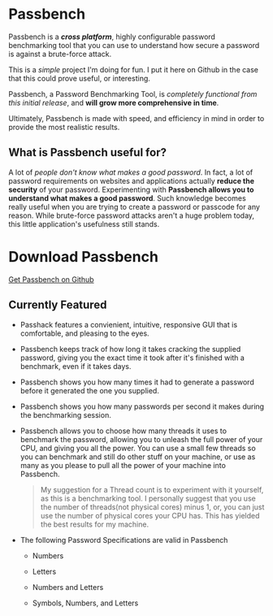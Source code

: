 # Passbench

Passbench is a **_cross platform_**, highly configurable password benchmarking tool that you can use to understand how secure a password is against a brute-force attack. 

This is a *simple* project I'm doing for fun. I put it here on Github in the case that this could prove useful, or interesting.

Passbench, a Password Benchmarking Tool, is *completely functional from this initial release*, and **will grow more comprehensive in time**.

Ultimately, Passbench is made with speed, and efficiency in mind in order to provide the most realistic results.

## What is Passbench useful for?

A lot of *people don't know what makes a good password*. In fact, a lot of password requirements on websites and applications actually **reduce the security** of your password. Experimenting with **Passbench allows you to understand what makes a good password**. Such knowledge becomes really useful when you are trying to create a password or passcode for any reason. While brute-force password attacks aren't a huge problem today, this little application's usefulness still stands.

# Download Passbench

[Get Passbench on Github](https://github.com/kthewhispers/Passbench/blob/master/binaries/)

## Currently Featured

- Passhack features a convienient, intuitive, responsive GUI that is comfortable, and pleasing to the eyes.

- Passbench keeps track of how long it takes cracking the supplied password, giving you the exact time it took after it's finished with a benchmark, even if it takes days.

- Passbench shows you how many times it had to generate a password before it generated the one you supplied.

- Passbench shows you how many passwords per second it makes during the benchmarking session.

- Passbench allows you to choose how many threads it uses to benchmark the password, allowing you to unleash the full power of your CPU, and giving you all the power. You can use a small few threads so you can benchmark and still do other stuff on your machine, or use as many as you please to pull all the power of your machine into Passbench.

  > My suggestion for a Thread count is to experiment with it yourself, as this is a benchmarking tool. I personally suggest that you use   the number of threads(not physical cores) minus 1, or, you can just use the number of physical cores your CPU has. This has yielded the   best results for my machine.

- The following Password Specifications are valid in Passbench
  - Numbers
  
  - Letters
  
  - Numbers and Letters
  
  - Symbols, Numbers, and Letters

